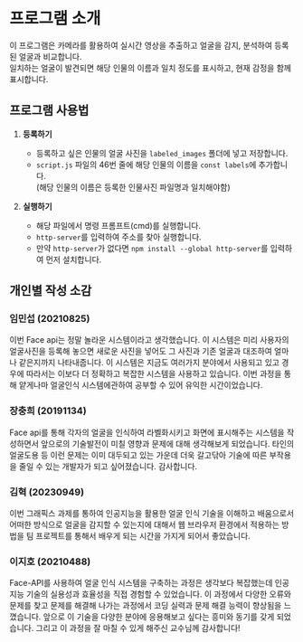 # 프로그램 소개

이 프로그램은 카메라를 활용하여 실시간 영상을 추출하고 얼굴을 감지, 분석하여 등록된 얼굴과 비교합니다.<br>일치하는 얼굴이 발견되면 해당 인물의 이름과 일치 정도를 표시하고, 현재 감정을 함께 표시합니다.

## 프로그램 사용법

1. **등록하기**
    - 등록하고 싶은 인물의 얼굴 사진을 `labeled_images` 폴더에 넣고 저장합니다.
    - `script.js` 파일의 46번 줄에 해당 인물의 이름을 `const labels`에 추가합니다.<br>(해당 인물의 이름은 등록한 인물사진 파일명과 일치해야함)

2. **실행하기**
    - 해당 파일에서 명령 프롬프트(cmd)를 실행합니다.
    - `http-server`를 입력하여 주소를 찾아 실행합니다.
    - 만약 `http-server`가 없다면 `npm install --global http-server`를 입력하여 먼저 설치합니다.

## 개인별 작성 소감

### 임민섭 (20210825)
이번 Face api는 정말 놀라운 시스템이라고 생각했습니다. 이 시스템은 미리 사용자의 얼굴사진을 등록해 놓으면 새로운 사진을 넣어도 그 사진과 기존 얼굴과 대조하여 얼마나 같은지까지 나타내줍니다. 이 시스템은 지금도 여러가지 분야에서 사용되고 있고 경우에 따라서는 이보다 더 정확하고 복잡한 시스템을 사용하고 있습니다. 이번 과정을 통해 얕게나마 얼굴인식 시스템에관하여 공부할 수 있어 유익한 시간이었습니다.

### 장충희 (20191134)
Face api를 통해 각자의 얼굴을 인식하여 라벨화시키고 화면에 표시해주는 시스템을 작성하면서 앞으로의 기술발전이 미칠 영향과 문제에 대해 생각해보게 되었습니다. 타인의 얼굴도용 등 이런 문제는 이미 대두되고 있는 가운데 더욱 갈고닦아 기술에 따른 부작용을 줄일 수 있는 개발자가 되고 싶어졌습니다. 감사합니다.

### 김혁 (20230949)
이번 그래픽스 과제를 통하여 인공지능을 활용한 얼굴 인식 기술을 이해하고 배움으로서 어떠한 방식으로 얼굴을 감지할 수 있는지에 대해서 웹 브라우저 환경에서 적용하는 방법을 팀 프로젝트를 통해서 배우게 되는 시간을 가지게 되어서 좋았습니다.

### 이지호 (20210488)
Face-API를 사용하여 얼굴 인식 시스템을 구축하는 과정은 생각보다 복잡했는데 인공지능 기술의 실용성과 효율성을 직접 경험할 수 있었습니다. 이 과정에서 다양한 오류와 문제를 찾고 문제를 해결해 나가는 과정에서 코딩 실력과 문제 해결 능력이 향상됨을 느꼈습니다. 앞으로 이 기술을 다양한 분야에 응용해보고 싶다는 흥미와 동기를 갖게 되었습니다. 그리고 이 과정을 잘 마칠 수 있게 해주신 교수님께 감사합니다!
